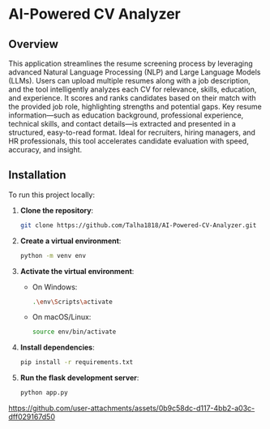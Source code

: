 # AI-Powered CV Analyzer

## Overview

This application streamlines the resume screening process by leveraging advanced Natural Language Processing (NLP) and Large Language Models (LLMs). Users can upload multiple resumes along with a job description, and the tool intelligently analyzes each CV for relevance, skills, education, and experience. It scores and ranks candidates based on their match with the provided job role, highlighting strengths and potential gaps. Key resume information—such as education background, professional experience, technical skills, and contact details—is extracted and presented in a structured, easy-to-read format. Ideal for recruiters, hiring managers, and HR professionals, this tool accelerates candidate evaluation with speed, accuracy, and insight.

## Installation

To run this project locally:

1. **Clone the repository**:
    ```bash
    git clone https://github.com/Talha1818/AI-Powered-CV-Analyzer.git
    ```

2. **Create a virtual environment**:
    ```bash
    python -m venv env
    ```

3. **Activate the virtual environment**:
    - On Windows:
        ```bash
        .\env\Scripts\activate
        ```
    - On macOS/Linux:
        ```bash
        source env/bin/activate
        ```

4. **Install dependencies**:
    ```bash
    pip install -r requirements.txt
    ```

5. **Run the flask development server**:
    ```bash
    python app.py
    ```

    
https://github.com/user-attachments/assets/0b9c58dc-d117-4bb2-a03c-dff029167d50
